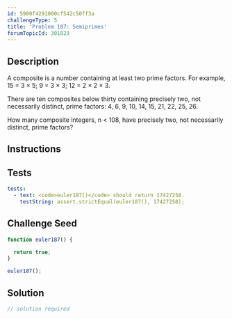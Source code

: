 ```yaml
---
id: 5900f4291000cf542c50ff3a
challengeType: 5
title: 'Problem 187: Semiprimes'
forumTopicId: 301823
---
```


## Description

<section id='description'>

A composite is a number containing at least two prime factors. For example, 15 = 3 × 5; 9 = 3 × 3; 12 = 2 × 2 × 3.

There are ten composites below thirty containing precisely two, not necessarily distinct, prime factors: 4, 6, 9, 10, 14, 15, 21, 22, 25, 26.

How many composite integers, n &lt; 108, have precisely two, not necessarily distinct, prime factors?

</section>

## Instructions

<section id='instructions'>

</section>

## Tests

<section id='tests'>

```yml
tests:
  - text: <code>euler187()</code> should return 17427258.
    testString: assert.strictEqual(euler187(), 17427258);

```

</section>

## Challenge Seed

<section id='challengeSeed'>

<div id='js-seed'>

```js
function euler187() {

  return true;
}

euler187();
```

</div>

</section>

## Solution

<section id='solution'>

```js
// solution required
```

</section>

